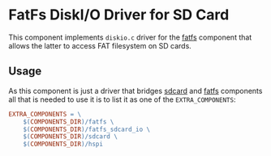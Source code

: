 # FatFs DiskI/O Driver for SD Card

This component implements `diskio.c` driver for the [fatfs](../fatfs) component that allows the latter to access FAT filesystem on SD cards.

## Usage

As this component is just a driver that bridges [sdcard](../sdcard) and [fatfs](../fatfs) components all that is needed to use it is to list it as one of the `EXTRA_COMPONENTS`:
```makefile
EXTRA_COMPONENTS = \
	$(COMPONENTS_DIR)/fatfs \
	$(COMPONENTS_DIR)/fatfs_sdcard_io \
	$(COMPONENTS_DIR)/sdcard \
	$(COMPONENTS_DIR)/hspi
```
